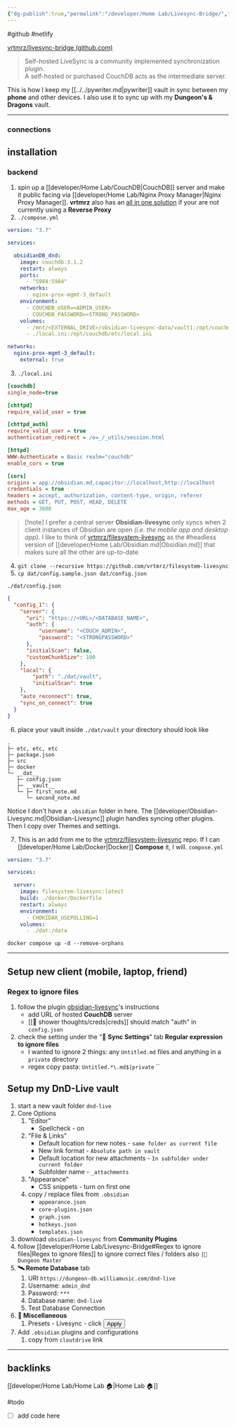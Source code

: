 ```yaml
---
{"dg-publish":true,"permalink":"/developer/Home Lab/Livesync-Bridge/","dgPassFrontmatter":true}
---
```


#github #netlify 

[vrtmrz/livesync-bridge (github.com)](https://github.com/vrtmrz/livesync-bridge)

> Self-hosted LiveSync is a community implemented  synchronization plugin.  
> A self-hosted or purchased CouchDB acts as the intermediate server. 

This is how I keep my [[../../pywriter.md\|pywriter]] vault in sync between my **phone** and other devices. I also use it to sync up with my **Dungeon's & Dragons** vault.

---

### connections


## installation
### backend
1. spin up a [[developer/Home Lab/CouchDB\|CouchDB]] server and make it public facing via [[developer/Home Lab/Nginx Proxy Manager\|Nginx Proxy Manager]]. **vrtmrz** also has an [all in one solution](https://github.com/vrtmrz/self-hosted-livesync-server) if your are not currently using a **Reverse Proxy**
2. `./compose.yml`
```yaml
version: "3.7"

services:

  obsidianDB_dnd:
    image: couchdb:3.1.2
    restart: always
    ports:
      - "5984:5984"
    networks:
      - nginx-prox-mgmt-3_default
    environment:
      - COUCHDB_USER=<ADMIN_USER>
      - COUCHDB_PASSWORD=<STRONG_PASSWORD>
    volumes:
      - /mnt/<EXTERNAL_DRIVE>/obsidian-livesync-data/vault1:/opt/couchdb/data
      - ./local.ini:/opt/couchdb/etc/local.ini

networks:
  nginx-prox-mgmt-3_default:
    external: true
```

3. `./local.ini`
```ini
[couchdb]
single_node=true

[chttpd]
require_valid_user = true

[chttpd_auth]
require_valid_user = true
authentication_redirect = /e=_/_utils/session.html

[httpd]
WWW-Authenticate = Basic realm="couchdb"
enable_cors = true

[cors]
origins = app://obsidian.md,capacitor://localhost,http://localhost
credentials = true
headers = accept, authorization, content-type, origin, referer
methods = GET, PUT, POST, HEAD, DELETE
max_age = 3600
```

> [!note] I prefer a central server
> **Obsidian-livesync** only syncs when 2 client instances of Obsidian are open *(i.e. the mobile app and desktop app)*. I like to think of [vrtmrz/filesystem-livesync](https://github.com/vrtmrz/filesystem-livesync) as the #headless version of [[developer/Home Lab/Obsidian.md\|Obsidian.md]] that makes sure all the other are up-to-date

4. `git clone --recursive https://github.com/vrtmrz/filesystem-livesync `
5. `cp dat/config.sample.json dat/config.json`

`./dat/config.json`
```json
{
  "config_1": {
    "server": {
      "uri": "https://<URL>/<DATABASE_NAME>",
      "auth": {
          "username": "<COUCH_ADMIN>",
          "password": "<STRONGPASSWORD>"
      },
      "initialScan": false,
      "customChunkSize": 100
    },
    "local": {
        "path": "./dat/vault",
        "initialScan": true
    },
    "auto_reconnect": true,
    "sync_on_connect": true
  }
}
```
6. place your vault inside `./dat/vault`
your directory should look like
```
.
├─ etc, etc, etc
├─ package.json
├─ src
├─ docker
└─ __dat__
   ├─ config.json
   ├─ __vault__
   └─ ├─ first_note.md
	  └─ second_note.md
```

Notice I don't have a `.obsidian` folder in here. The [[developer/Obsidian-Livesync.md\|Obsidian-Livesync]] plugin handles syncing other plugins. Then I copy over Themes and settings. 

7. This is an add from me to the [vrtmrz/filesystem-livesync](https://github.com/vrtmrz/filesystem-livesync) repo. If I can [[developer/Home Lab/Docker\|Docker]] **Compose** it, I will.
`compose.yml`
```yaml
version: "3.7"

services:

  server:
    image: filesystem-livesync:latest
    build: ./docker/Dockerfile
    restart: always
    environment:
      - CHOKIDAR_USEPOLLING=1
    volumes:
      - ./dat:/data
```
`docker compose up -d --remove-orphans`

---
## Setup new client (mobile, laptop, friend)
### Regex to ignore files
1. follow the plugin [obsidian-livesync](https://github.com/vrtmrz/obsidian-livesync)'s instructions
	- add URL of hosted **CouchDB** server
	- [[🚿 shower thoughts/creds\|creds]] should match "auth" in `config.json`
2. check the setting under the "🔁 **Sync Settings**" tab **Regular expression to ignore files**
	- I wanted to ignore 2 things: any `Untitled.md` files and anything in a `private` directory
	- regex copy pasta: `Untitled.*\.md$|private`
``


## Setup my DnD-Live vault
1. start a new vault folder `dnd-live`
2. Core Options
	1. "Editor"
		- Spellcheck - on
	2. "File & Links" 
		- Default location for new notes - `same folder as current file`
		- New link format - `Absolute path in vault` 
		- Default location for new attachments - `In subfolder under current folder` 
		- Subfolder name - `_attachments`
	3. "Appearance"
		- CSS snippets - turn on first one
	4. copy / replace files from `.obsidian`
		- `appearance.json`
		- `core-plugins.json`
		- `graph.json`
		- `hotkeys.json`
		- `templates.json`
1. download `obsidian-livesync` from **Community Plugins**
2. follow [[developer/Home Lab/Livesync-Bridge#Regex to ignore files\|Regex to ignore files]] to ignore correct files / folders also `|📁 Dungeon Master`
3. **🛰 Remote Database** tab
	1. URI `https://dungeon-db.williamusic.com/dnd-live`
	2. Username: `admin_dnd`
	3. Password: `***`
	4. Database name: `dnd-live`
	5. Test Database Connection
4. **🔧 Miscellaneous**
	1. Presets - Livesync - click <button>Apply</button>
5. Add `.obsidian` plugins and configurations
	1. copy from `cloutdrive` link

---
## backlinks
[[developer/Home Lab/Home Lab 🏠\|Home Lab 🏠]]

#todo 
- [ ] add code here